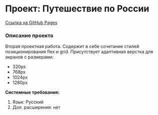 # Проект: Путешествие по России

[Ссылка на GitHub Pages](https://f3nett.github.io/russian-travel/index.html)

### Описание проекта

Вторая проектная работа. Содержит в себе сочетание стилей позиционирования flex и grid.
Присутствует адаптивная верстка для экранов с размерами:

- 320px
- 768px
- 1024px
- 1280px

**Системные требования:**

1. Язык: Русский
2. Доп. расширения: нет
